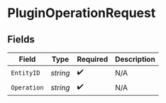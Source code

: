 # PluginOperationRequest


## Fields

| Field              | Type               | Required           | Description        |
| ------------------ | ------------------ | ------------------ | ------------------ |
| `EntityID`         | *string*           | :heavy_check_mark: | N/A                |
| `Operation`        | *string*           | :heavy_check_mark: | N/A                |